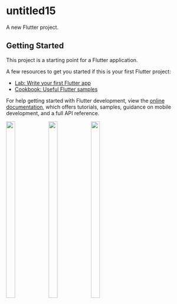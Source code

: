 # untitled15

A new Flutter project.

## Getting Started

This project is a starting point for a Flutter application.

A few resources to get you started if this is your first Flutter project:

- [Lab: Write your first Flutter app](https://docs.flutter.dev/get-started/codelab)
- [Cookbook: Useful Flutter samples](https://docs.flutter.dev/cookbook)

For help getting started with Flutter development, view the
[online documentation](https://docs.flutter.dev/), which offers tutorials,
samples, guidance on mobile development, and a full API reference.
<p>
<img src = "https://user-images.githubusercontent.com/114208599/227726015-7b50ee9a-7a76-4659-8d14-a3df0c6232bd.png" width=22% height=35%>
  <img src = "https://user-images.githubusercontent.com/114208599/227726112-a65d1ffd-6fa0-4352-a1f5-646b1164814e.png" width=22% height=35%>

  <img src = "https://user-images.githubusercontent.com/114208599/227725954-62c6443a-2c35-4f73-84c4-2412bab3ef33.png" width=22% height=35%>

</p>



